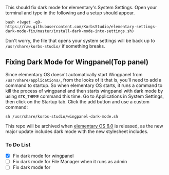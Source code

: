 This should fix dark mode for elementary's System Settings.
Open your terminal and type in the following and a setup should appear.
```
bash <(wget -qO- https://raw.githubusercontent.com/KorbsStudio/elementary-settings-dark-mode-fix/master/install-dark-mode-into-settings.sh)
```
Don't worry, the file that opens your system settings will be back up to `/usr/share/korbs-studio/` if something breaks.

## Fixing Dark Mode for Wingpanel(Top panel)
Since elementary OS doesn't automatically start Wingpanel from `/usr/share/applications/`, from the looks of it that is, you'll need to add a command to startup.
So when elementary OS starts, it runs a command to kill the process of wingpanel and then starts wingpanel with dark mode by using `GTK_THEME` command this time.
Go to Applications in System Settings, then click on the Startup tab. Click the add button and use a custom command:
```
sh /usr/share/korbs-studio/wingpanel-dark-mode.sh
```

This repo will be archived when [elementary OS 6.0](https://blog.elementary.io/dark-style-progress/) is released, as the new major update includes dark mode with the new stylesheet includes.

### To Do List
- [x] Fix dark mode for wingpanel
- [ ] Fix dark mode for File Manager when it runs as admin
- [ ] Fix dark mode for 
